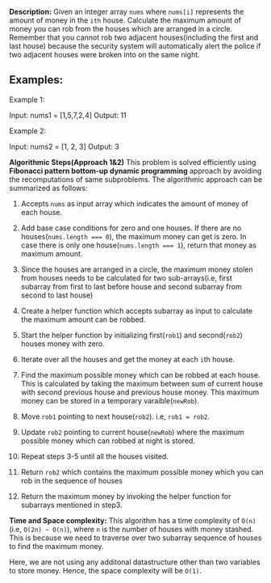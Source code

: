 **Description:**
Given an integer array `nums` where `nums[i]` represents the amount of money in the `ith` house. Calculate the maximum amount of money you can rob from the houses which are arranged in a circle. Remember that you cannot rob two adjacent houses(including the first and last house) because the security system will automatically alert the police if two adjacent houses were broken into on the same night.

## Examples:
Example 1:

Input: nums1 = [1,5,7,2,4]
Output: 11

Example 2: 

Input: nums2 = [1, 2, 3]
Output: 3

**Algorithmic Steps(Approach 1&2)**
This problem is solved efficiently using **Fibonacci pattern bottom-up dynamic programming** approach by avoiding the recomputations of same subproblems. The algorithmic approach can be summarized as follows: 

1. Accepts `nums` as input array which indicates the amount of money of each house.
   
2. Add base case conditions for zero and one houses. If there are no houses(`nums.length === 0`), the maximum money can get is zero. In case there is only one house(`nums.length === 1`), return that money as maximum amount.
   
3. Since the houses are arranged in a circle, the maximum money stolen from houses needs to be calculated for two sub-arrays(i.e, first subarray from first to last before house and second subarray from second to last house)
   
4. Create a helper function which accepts subarray as input to calculate the maximum amount can be robbed.

5. Start the helper function by initializing first(`rob1`) and second(`rob2`) houses money with zero.
   
6. Iterate over all the houses and get the money at each `i`th house.

7. Find the maximum possible money which can be robbed at each house. This is calculated by taking the maximum between sum of current house with second previous house and previous house money. This maximum money can be stored in a temporary varaible(`newRob`).
   
8. Move `rob1` pointing to next house(`rob2`). i.e, `rob1 = rob2`.
      
9. Update `rob2` pointing to current house(`newRob`) where the maximum possible money which can robbed at night is stored.

10.  Repeat steps 3-5 until all the houses visited.

11. Return `rob2` which contains the maximum possible money which you can rob in the sequence of houses

12. Return the maximum money by invoking the helper function for subarrays mentioned in step3.

**Time and Space complexity:**
This algorithm has a time complexity of `O(n)`(i.e, `O(2n) ~ O(n)`), where `n` is the number of houses with money stashed. This is because we need to traverse over two subarray sequence of houses to find the maximum money. 

Here, we are not using any additonal datastructure other than two variables to store money. Hence, the space complexity will be `O(1)`.
